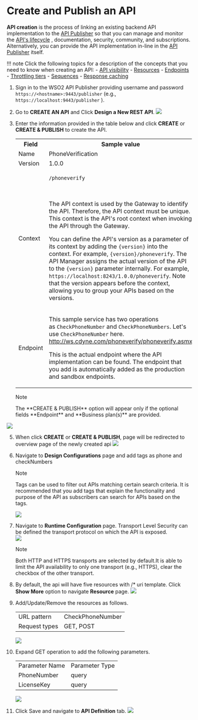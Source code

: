 # Create and Publish an API

**API creation** is the process of linking an existing backend API implementation to the [API Publisher](/GettingStarted/overview/#api-publisher) so that you can manage and monitor the [API's lifecycle](/Learn/DesignAPI/LifecycleManagement/api-lifecycle/) , documentation, security, community, and subscriptions. Alternatively, you can provide the API implementation in-line in the [API Publisher](/GettingStarted/overview/#api-publisher) itself.

!!! note
        Click the following topics for a description of the concepts that you need to know when creating an API:
       -   [API visibility](https://docs.wso2.com/display/AM300/Key+Concepts#KeyConcepts-APIvisibility)
       -   [Resources](https://docs.wso2.com/display/AM300/Key+Concepts#KeyConcepts-APIresources)
       -   [Endpoints](https://docs.wso2.com/display/AM300/Key+Concepts#KeyConcepts-Endpoints)
       -   [Throttling tiers](https://docs.wso2.com/display/AM300/Key+Concepts#KeyConcepts-Throttlingtiers)
       -   [Sequences](https://docs.wso2.com/display/AM300/Key+Concepts#KeyConcepts-Sequences)
       -   [Response caching](https://docs.wso2.com/display/AM300/Configuring+Caching#ConfiguringCaching-Responsecache)


1. Sign in to the WSO2 API Publisher providing username and password `https://<hostname>:9443/publisher` (e.g., `https://localhost:9443/publisher` ).

2.  Go to **CREATE AN API** and Click **Design a New REST API**.
    ![](../../../assets/img/Learn/create-a-rest-api.jpg)

4.  Enter the information provided in the table below and click **CREATE** or **CREATE & PUBLISH** to create the API.

     <table><colgroup> <col/> <col/> <col/> </colgroup><tbody><tr><th colspan="2" >Field</th><th >Sample value</th></tr><tr><td colspan="2" class="confluenceTd">Name</td><td class="confluenceTd">PhoneVerification</td></tr><tr><td colspan="2" class="confluenceTd">Version</td><td colspan="1" class="confluenceTd">1.0.0</td></tr><tr><td colspan="2" class="confluenceTd">Context</td><td class="confluenceTd"><div class="content-wrapper"><p><code>/phoneverify</code></p><div><p><br/></p><div class="confluence-information-macro confluence-information-macro-information"><span class="aui-icon aui-icon-small aui-iconfont-info confluence-information-macro-icon"></span><div class="confluence-information-macro-body"><p>The API context is used by the Gateway to identify the API. Therefore, the API context must be unique. This context is the API's root context when invoking the API through the Gateway.</p></div></div><div class="confluence-information-macro confluence-information-macro-tip"><span class="aui-icon aui-icon-small aui-iconfont-approve confluence-information-macro-icon"></span><div class="confluence-information-macro-body"><p>You can define the API's version as a parameter of its context by adding the <code>{version}</code> into the context. For example, <code>{version}/phoneverify</code>. The API Manager assigns the actual version of the API to the <code>{version}</code> parameter internally. For example, <code>https://localhost:8243/1.0.0/phoneverify</code>. Note that the version appears before the context, allowing you to group your APIs based on the versions.</p></div></div></div></div></td></tr><tr><td colspan="2" class="confluenceTd">Endpoint</td><td colspan="1" class="confluenceTd"><p>This sample service has two operations as <code>CheckPhoneNumber</code> and <code>CheckPhoneNumbers</code>. Let's use <code>CheckPhoneNumber</code> here.<br/><a class="external-link" href="http://ws.cdyne.com/phoneverify/phoneverify.asmx" rel="nofollow">http://ws.cdyne.com/phoneverify/phoneverify.asmx</a></p><p>This is the actual endpoint where the API implementation can be found. The endpoint that you add is automatically added as the production and sandbox endpoints.</p></td></tr></tbody></table>
        
     <html>
     <div class="admonition note">
     <p class="admonition-title">Note</p>
     <p>The **CREATE & PUBLISH** option will appear only if the optional fields **Endpoint** and **Business plan(s)** are provided.</p>
     </div>
     </html>
     
   ![](../../../assets/img/Learn/create-rest-api-form.jpg)

5.  When click **CREATE** or **CREATE & PUBLISH**, page will be redirected to overview page of the             newly created api ![](../../../assets/img/Learn/overviewpage-rest-api.jpg)

6.  Navigate to **Design Configurations** page and add tags as phone and checkNumbers
        <html><div class="admonition note">
        <p class="admonition-title">Note</p>
        <p>Tags can be used to filter out APIs matching certain search criteria. It is recommended that you add tags that explain the functionality and purpose of the API as subscribers can search for APIs based on the tags.</p>
        </div>
        </html>
        

       ![](../../../assets/img/Learn/design-configuration.jpg)

7. Navigate to **Runtime Configuration** page. 
   Transport Level Security can be defined the transport protocol on which the API is exposed.  
   ![](../../../assets/img/Learn/transportLevel-security.jpg)

     <html><div class="admonition note">
     <p class="admonition-title">Note</p>
     <p> Both HTTP and HTTPS transports are selected by default.It is able to limit the API availability to only one transport (e.g., HTTPS), clear the checkbox of the other transport.</p>
     </div>
     </html>

8. By default, the api will have five resources with /* uri 
   template.
   Click **Show More** option to navigate **Resource** page.
   ![](../../../assets/img/Learn/overview-page-resource-section.jpg)

9. Add/Update/Remove the resources as follows.

    <html>
      <table>
      <tr>
      <td>URL pattern</td>
      <td>CheckPhoneNumber</td>
      </tr>
      <tr>
      <td>Request types</td>
      <td>GET, POST</td>
      </tr>
      </table>
    </html>

     
     ![](../../../assets/img/Learn/edited-resource-page-api.jpg)

10. Expand GET operation to add the following parameters.
        <html>
        <table>
        <td>Parameter Name</td>
        <td>Parameter Type</td>
        </tr>
        <tr>
        <td>PhoneNumber</td>
        <td> query</td>
        </tr>
        <tr>
        <td>LicenseKey</td>
        <td>query</td>
        </tr>
        </table>
        </html>

      ![](../../../assets/img/Learn/adding-params-to-resources.jpg)


11. Click Save and navigate to **API Definition** tab.
   ![](../../../assets/img/Learn/api-definiton-rest.jpg)





